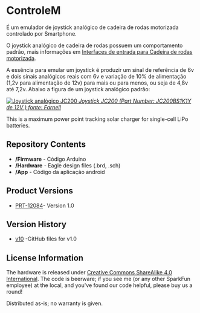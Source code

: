 ControleM
=========

É um emulador de joystick analógico de cadeira de rodas motorizada controlado por Smartphone.

O joystick analógico de cadeira de rodas possuem um comportamento padrão, mais informações em  [Interfaces de entrada para Cadeira de rodas motorizada](http://marchanjo.blogspot.com.br/2013/07/interface-de-entrada-para-cadeira-de.html).

A essência para emular um joystick é produzir um sinal de referência de 6v e dois sinais analógicos reais com 6v e variação de 10% de alimentação (1,2v para alimentação de 12v) para mais ou para menos, ou seja de 4,8v até 7,2v. Abaixo a figura de um joystick analógico padrão:

[![Joystick analógico JC200](http://3.bp.blogspot.com/-hqsU5Gdmz_E/Ud2zLGnaRcI/AAAAAAAABj8/vSfEUgOKIYg/s1600/JC200.jpg)
*Joystick JC200 (Part Number: JC200BS1K1Y de 12V ) fonte: Farnell*](http://www.farnellnewark.com.br/chavetipojoystick12vdc,product,01M8005,4614452.aspx)

This is a maximum power point tracking solar charger for single-cell LiPo batteries. 

Repository Contents
-------------------
* **/Firmware** - Código Arduino
* **/Hardware** - Eagle design files (.brd, .sch)
* **/App** - Código da aplicação android

Product Versions
----------------
* [PRT-12084](https://www.sparkfun.com/products/12084)- Version 1.0

Version History
---------------
* [v10](https://github.com/sparkfun/SunnyBuddy/tree/HW_V1.0) -GitHub files for v1.0

License Information
-------------------
The hardware is released under [Creative Commons ShareAlike 4.0 International](https://creativecommons.org/licenses/by-sa/4.0/).
The code is beerware; if you see me (or any other SparkFun employee) at the local, and you've found our code helpful, please buy us a round!

Distributed as-is; no warranty is given.

